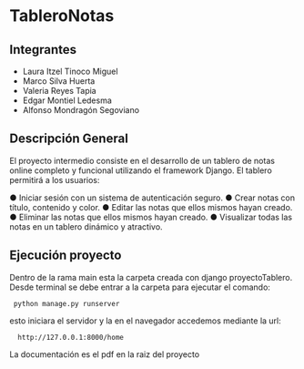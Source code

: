 # TableroNotas

## Integrantes
* Laura Itzel Tinoco Miguel
* Marco Silva Huerta
* Valeria Reyes Tapia
* Edgar Montiel Ledesma
* Alfonso Mondragón Segoviano


## Descripción General

El proyecto intermedio consiste en el desarrollo de un tablero de notas online completo y funcional utilizando el framework Django. El tablero permitirá a los usuarios:

● Iniciar sesión con un sistema de autenticación seguro.
● Crear notas con título, contenido y color.
● Editar las notas que ellos mismos hayan creado.
● Eliminar las notas que ellos mismos hayan creado.
● Visualizar todas las notas en un tablero dinámico y atractivo.

## Ejecución proyecto

Dentro de la rama main esta la carpeta creada con django proyectoTablero. Desde terminal se debe entrar a la carpeta  para ejecutar el comando:

```
 python manage.py runserver 
```

 esto iniciara el servidor y la en el navegador accedemos mediante la url:

```
  http://127.0.0.1:8000/home
```

La documentación es el pdf en la raiz del proyecto
